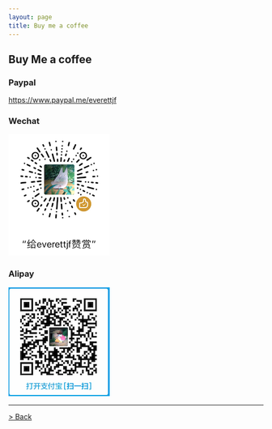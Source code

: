 ```yaml
---
layout: page
title: Buy me a coffee
---
```




## Buy Me a coffee



### Paypal

<https://www.paypal.me/everettjf>

### Wechat

![wechat](/images/wechat-donate.png)

### Alipay

![alipay](/images/alipay-donate.png)


---

[> Back](./)
